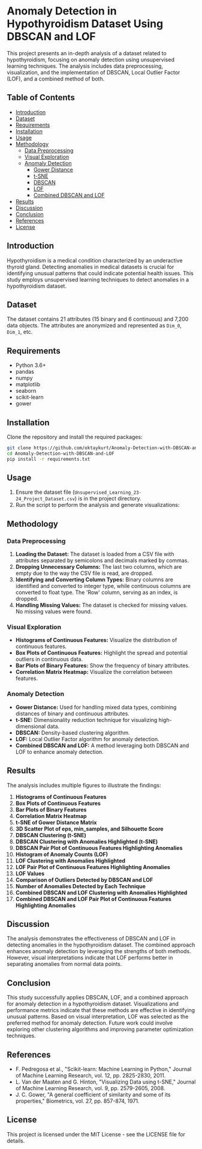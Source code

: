 
# Anomaly Detection in Hypothyroidism Dataset Using DBSCAN and LOF

This project presents an in-depth analysis of a dataset related to hypothyroidism, focusing on anomaly detection using unsupervised learning techniques. The analysis includes data preprocessing, visualization, and the implementation of DBSCAN, Local Outlier Factor (LOF), and a combined method of both.

## Table of Contents
- [Introduction](#introduction)
- [Dataset](#dataset)
- [Requirements](#requirements)
- [Installation](#installation)
- [Usage](#usage)
- [Methodology](#methodology)
  - [Data Preprocessing](#data-preprocessing)
  - [Visual Exploration](#visual-exploration)
  - [Anomaly Detection](#anomaly-detection)
    - [Gower Distance](#gower-distance)
    - [t-SNE](#t-sne)
    - [DBSCAN](#dbscan)
    - [LOF](#lof)
    - [Combined DBSCAN and LOF](#combined-dbscan-and-lof)
- [Results](#results)
- [Discussion](#discussion)
- [Conclusion](#conclusion)
- [References](#references)
- [License](#license)

## Introduction
Hypothyroidism is a medical condition characterized by an underactive thyroid gland. Detecting anomalies in medical datasets is crucial for identifying unusual patterns that could indicate potential health issues. This study employs unsupervised learning techniques to detect anomalies in a hypothyroidism dataset.

## Dataset
The dataset contains 21 attributes (15 binary and 6 continuous) and 7,200 data objects. The attributes are anonymized and represented as `Dim_0`, `Dim_1`, etc.

## Requirements
- Python 3.6+
- pandas
- numpy
- matplotlib
- seaborn
- scikit-learn
- gower

## Installation
Clone the repository and install the required packages:

```bash
git clone https://github.com/oktaykurt/Anomaly-Detection-with-DBSCAN-and-LOF.git
cd Anomaly-Detection-with-DBSCAN-and-LOF
pip install -r requirements.txt
```

## Usage
1. Ensure the dataset file (`Unsupervised_Learning_23-24_Project_Dataset.csv`) is in the project directory.
2. Run the script to perform the analysis and generate visualizations:


## Methodology

### Data Preprocessing
1. **Loading the Dataset:** The dataset is loaded from a CSV file with attributes separated by semicolons and decimals marked by commas.
2. **Dropping Unnecessary Columns:** The last two columns, which are empty due to the way the CSV file is read, are dropped.
3. **Identifying and Converting Column Types:** Binary columns are identified and converted to integer type, while continuous columns are converted to float type. The 'Row' column, serving as an index, is dropped.
4. **Handling Missing Values:** The dataset is checked for missing values. No missing values were found.

### Visual Exploration
- **Histograms of Continuous Features:** Visualize the distribution of continuous features.
- **Box Plots of Continuous Features:** Highlight the spread and potential outliers in continuous data.
- **Bar Plots of Binary Features:** Show the frequency of binary attributes.
- **Correlation Matrix Heatmap:** Visualize the correlation between features.

### Anomaly Detection
- **Gower Distance:** Used for handling mixed data types, combining distances of binary and continuous attributes.
- **t-SNE:** Dimensionality reduction technique for visualizing high-dimensional data.
- **DBSCAN:** Density-based clustering algorithm.
- **LOF:** Local Outlier Factor algorithm for anomaly detection.
- **Combined DBSCAN and LOF:** A method leveraging both DBSCAN and LOF to enhance anomaly detection.

## Results
The analysis includes multiple figures to illustrate the findings:
1. **Histograms of Continuous Features**
2. **Box Plots of Continuous Features**
3. **Bar Plots of Binary Features**
4. **Correlation Matrix Heatmap**
5. **t-SNE of Gower Distance Matrix**
6. **3D Scatter Plot of eps, min\_samples, and Silhouette Score**
7. **DBSCAN Clustering (t-SNE)**
8. **DBSCAN Clustering with Anomalies Highlighted (t-SNE)**
9. **DBSCAN Pair Plot of Continuous Features Highlighting Anomalies**
10. **Histogram of Anomaly Counts (LOF)**
11. **LOF Clustering with Anomalies Highlighted**
12. **LOF Pair Plot of Continuous Features Highlighting Anomalies**
13. **LOF Values**
14. **Comparison of Outliers Detected by DBSCAN and LOF**
15. **Number of Anomalies Detected by Each Technique**
16. **Combined DBSCAN and LOF Clustering with Anomalies Highlighted**
17. **Combined DBSCAN and LOF Pair Plot of Continuous Features Highlighting Anomalies**

## Discussion
The analysis demonstrates the effectiveness of DBSCAN and LOF in detecting anomalies in the hypothyroidism dataset. The combined approach enhances anomaly detection by leveraging the strengths of both methods. However, visual interpretations indicate that LOF performs better in separating anomalies from normal data points.

## Conclusion
This study successfully applies DBSCAN, LOF, and a combined approach for anomaly detection in a hypothyroidism dataset. Visualizations and performance metrics indicate that these methods are effective in identifying unusual patterns. Based on visual interpretation, LOF was selected as the preferred method for anomaly detection. Future work could involve exploring other clustering algorithms and improving parameter optimization techniques.

## References
- F. Pedregosa et al., "Scikit-learn: Machine Learning in Python," Journal of Machine Learning Research, vol. 12, pp. 2825-2830, 2011.
- L. Van der Maaten and G. Hinton, "Visualizing Data using t-SNE," Journal of Machine Learning Research, vol. 9, pp. 2579-2605, 2008.
- J. C. Gower, "A general coefficient of similarity and some of its properties," Biometrics, vol. 27, pp. 857-874, 1971.

## License
This project is licensed under the MIT License - see the LICENSE file for details.

